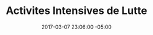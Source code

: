 ---
title: Activites Intensives de Lutte
date: 2017-03-07 23:06:00 -05:00
permalink: "/activites-intensives-de-lutte"
slider:
- image: "uploads/table-overlay-9939a3.jpg"
  icone_image: "uploads/activites-intensives-contour-blanc.png"
  description: "## **Activités de lutte Intensive** \nRéduire les coûts pour susciter l’intérêt et limiter la propagation de l’insecte  par la valorisation du bois infesté"
sections:
- titre: DÉFIS ET ENJEUX
  description: La maîtrise d’une série d’activités techniques et des besoins variés des propriétaires et intervenants constituent des défis de la coordination des activités de lutte intensive. Le contrôle des foyers d’infestation,  des produits de bois contaminés et la réduction des coûts d’opérations sont au coeur des enjeux de déploiement des actions et solutions de lutte intensive.
- boites:
  - titre: données de décision
    description: |- 
      - Intégrer les actions de préservation aux solutions de gestion rigoureuses des arbres et des résidus infestés
      - Constituer les indicateurs et critères solides ou basés sur des faits
      - Mettre en place une offre d’action concertée bénéfique pour tous les intervenants 
  - titre: précision et certitudes
    description: |-
      - Planifier les interventions de manière à prendre en compte tous les impacts indirects
      - Adapter les techniques de dépistage à l’état de santé et à la réalité de distribution des frênes sur le territoire
      - Gérer l’historique des résultats des activités passées  pour modéliser le futur
  - titre: traçabilité
    description: |-
      - Assurer un suivi serré des actions et solutions de lutte
      - Mettre en place un tableau de bord actualisé en permanence
      - Gérer les historiques des données massives d’intervention
  - titre: contrôle des coûts
    description: |-
      - Identifier les avenues de gestion sécuritaire des résidus de bois
      - Donner l’information claire et précise au propriétaire
      - Développer les offres de solutions avantageuses pour les intervenants
- titre: LA SOLUTION
  description: En créant l’identité numérique de chaque frêne grâce à l’inno- vation d’inventaire intelligent, valeur de mon frêne offre aux municipalités, aux propriétaires et aux professionnels les res- sources pour prendre les décisions économiques.
  icones:
  - image: "uploads/ali-inventaire.png"
    titre: inventaire Et évaluation
    url: diagnostique-et-inventaire-et-evaluation.html
    description: Meilleure qualité des données et la tenue numérique aident à prendre des décisions objectives en continues
  - image: "uploads/ali-plateforme.png"
    titre: plateforme
    url: plateforme-de-gestion-concertee.html
    description: Gestion des services administratifs, techniques et de soutien en ligne
  - image: "uploads/ali-module.png"
    titre: Modules de performance
    url: module-de-performances.html
    description: Solution complète pour la planification des actions techniques et la coordination des solutions de lutte
  - image: "uploads/ali-valorisation.png"
    titre: VALORISATION du bois
    url: "valorisation-du-bois-infeste.html"
    description: Solution locale et complète pour récupérer et mettre en valeur en toute sécurité les résidus de bois infesté
  telecharger: true
- titre: BÉNÉFICES DIRECTS ET INDIRECTS
  benefices:
  - titre: RÉSIDENTS PROPRIÉTAIRES
    image: uploads/menu-citoyens-hover.png
    description: |-
      1. Accès à l’information et aux outils adaptés aux besoins
      2. Accès à tous les services en ligne et aux meilleurs coûts
      3. Amélioration continue du processus décisionnel
      4. Assurance de préserver durablement les frênes
  - titre: MUNICIPALITÉ
    image: uploads/menu-municipalites-hover.png
    description: |-
      1. Réduction des délais de traitement des demandes des citoyens
      2. Réduction  et maîtrise des budgets de gestion de l’épidémie
      3. Contrôle rapide des foyers d’infestation et de la propagation
      4. Valorisation  interne  ou commerciale des résidus de bois 
  - titre: PROFESSIONNELS
    image: uploads/menu-professionnels-hover.png
    description: |-
      1. Simplification de la surveillance des frênes traités
      2. Amélioration des processus de suivi et de contrôle des frênes
      3. Optimisation des déplacements et du temps d’intervention
      4. Valorisation des intervenants
layout: page
---